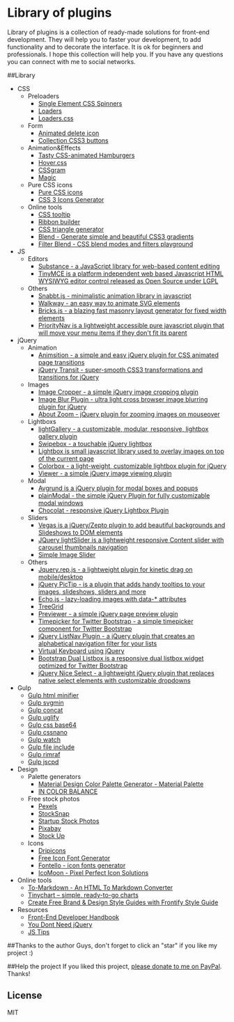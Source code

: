 # Library of plugins
Library of plugins is a collection of ready-made solutions for front-end development. They will help you to faster your development, to add functionality and to decorate the interface. It is ok for beginners and professionals. I hope this collection will help you. If you have any questions you can connect with me to social networks.

##Library

*   CSS
    *   Preloaders
        *   [Single Element CSS Spinners](http://projects.lukehaas.me/css-loaders/)
        *   [Loaders](http://codepen.io/matthewpalmer/pen/nFmtg)
        *   [Loaders.css](http://connoratherton.com/loaders)
    *   Form
        *   [Animated delete icon](http://codepen.io/yesilfasulye/pen/LmIlw)
        *   [Collection CSS3 buttons](http://codepen.io/Angelfire/pen/opdDt)
    *   Animation&Effects
        *   [Tasty CSS-animated Hamburgers](https://jonsuh.com/hamburgers/)
        *   [Hover.css](http://ianlunn.github.io/Hover/)
        *   [CSSgram](http://una.im/CSSgram/)
        *   [Magic](http://minimamente.com/example/magic_animations/)
    *   Pure CSS icons	
        *   [Pure CSS icons](http://saeedalipoor.github.io/icono/)
        *   [CSS 3 Icons Generator](http://www.uiplayground.in/css3-icons/)
    *	Online tools
        *   [CSS tooltip](http://csstooltip.com)
        *   [Ribbon builder](http://livetools.uiparade.com/ribbon-builder.html)
        *   [CSS triangle generator](http://apps.eky.hk/css-triangle-generator/)
        *   [Blend - Generate simple and beautiful CSS3 gradients](http://colinkeany.com/blend/)
        *   [Filter Blend - CSS blend modes and filters playground](http://ilyashubin.github.io/FilterBlend/)
*   JS
    *   Editors
        *   [Substance - a JavaScript library for web-based content editing](http://substance.io)
        *   [TinyMCE is a platform independent web based Javascript HTML WYSIWYG editor control released as Open Source under LGPL](https://www.tinymce.com/)
    *   Others
        *   [Snabbt.js - minimalistic animation library in javascript](http://daniel-lundin.github.io/snabbt.js)
        *   [Walkway - an easy way to animate SVG elements](https://connoratherton.com/walkway)
        *   [Bricks.js - a blazing fast masonry layout generator for fixed width elements](http://callmecavs.com/bricks.js/)
        *   [PriorityNav is a lightweight accessible pure javascript plugin that will move your menu items if they don't fit its parent](http://gijsroge.github.io/priority-nav.js/)
*   jQuery
    *   Animation
        *   [Animsition - a simple and easy jQuery plugin for CSS animated page transitions](http://git.blivesta.com/animsition/)
        *   [jQuery Transit - super-smooth CSS3 transformations and transitions for jQuery](http://ricostacruz.com/jquery.transit/)
    *   Images
        *   [Image Cropper - a simple jQuery image cropping plugin](http://fengyuanchen.github.io/cropper/)
        *   [Image Blur Plugin - ultra light cross browser image blurring plugin for jQuery](http://msurguy.github.io/background-blur/)
        *   [About Zoom - jQuery plugin for zooming images on mouseover](http://www.jacklmoore.com/zoom/)
    *   Lightboxs
        *   [lightGallery - a customizable, modular, responsive, lightbox gallery plugin](http://sachinchoolur.github.io/lightGallery/)
        *   [Swipebox - a touchable jQuery lightbox](https://brutaldesign.github.io/swipebox/)
        *   [Lightbox is small javascript library used to overlay images on top of the current page](http://lokeshdhakar.com/projects/lightbox2/)
        *   [Colorbox - a light-weight, customizable lightbox plugin for jQuery](http://www.jacklmoore.com/colorbox/)
        *   [Viewer - a simple jQuery image viewing plugin](http://fengyuanchen.github.io/viewer/)
    *   Modal
        *   [Avgrund is a jQuery plugin for modal boxes and popups](http://labs.voronianski.com/jquery.avgrund.js/)
        *   [plainModal - the simple jQuery Plugin for fully customizable modal windows](http://anseki.github.io/jquery-plainmodal/)
        *   [Chocolat - responsive jQuery Lightbox Plugin](http://chocolat.insipi.de)
    *   Sliders
        *   [Vegas is a jQuery/Zepto plugin to add beautiful backgrounds and Slideshows to DOM elements](http://vegas.jaysalvat.com/)
        *   [JQuery lightSlider is a lightweight responsive Content slider with carousel thumbnails navigation](http://sachinchoolur.github.io/lightslider/)
        *   [Simple Image Slider](http://kavyasukumar.com/apps/imgSlider/)
    *   Others
        *   [Jquery.rep.js - a lightweight plugin for kinetic drag on mobile/desktop](http://pep.briangonzalez.org/)
        *   [jQuery PicTip - is a plugin that adds handy tooltips to your images, slideshows, sliders and more](http://dfernandeza.github.io/pictip/)
        *   [Echo.js - lazy-loading images with data-* attributes](https://github.com/toddmotto/echo)
        *   [TreeGrid](http://maxazan.github.io/jquery-treegrid/)
        *   [Previewer - a simple jQuery page preview plugin](https://github.com/fengyuanchen/previewer)
        *   [Timepicker for Twitter Bootstrap - a simple timepicker component for Twitter Bootstrap](http://jdewit.github.io/bootstrap-timepicker/)
        *   [jQuery ListNav Plugin - a jQuery plugin that creates an alphabetical navigation filter for your lists](http://ericsteinborn.com/jquery-listnav/)
        *   [Virtual Keyboard using jQuery](http://mottie.github.io/Keyboard/)
        *   [Bootstrap Dual Listbox is a responsive dual listbox widget optimized for Twitter Bootstrap](http://www.virtuosoft.eu/code/bootstrap-duallistbox/)
        *   [jQuery Nice Select - a lightweight jQuery plugin that replaces native select elements with customizable dropdowns](http://hernansartorio.com/jquery-nice-select/)
*   Gulp
	*   [Gulp html minifier](https://github.com/origin1tech/gulp-html-minifier)
	*   [Gulp svgmin](https://github.com/ben-eb/gulp-svgmin)
	*   [Gulp concat](https://github.com/contra/gulp-concat)
	*   [Gulp uglify](https://github.com/terinjokes/gulp-uglify)
	*   [Gulp css base64](https://github.com/zckrs/gulp-css-base64)
	*   [Gulp cssnano](https://github.com/ben-eb/gulp-cssnano)
	*   [Gulp watch](https://github.com/floatdrop/gulp-watch)
	*   [Gulp file include](https://github.com/coderhaoxin/gulp-file-include)
	*   [Gulp rimraf](https://github.com/robrich/gulp-rimraf)
	*   [Gulp jscpd](https://github.com/yannickcr/gulp-jscpd)
*   Design
 	*   Palette generators
		*   [Material Design Color Palette Generator - Material Palette](http://www.materialpalette.com/)
		*   [IN COLOR BALANCE](http://color.romanuke.com/)
	*   Free stock photos
		*   [Pexels](https://www.pexels.com)   
		*   [StockSnap](https://stocksnap.io)
		*   [Startup Stock Photos](http://startupstockphotos.com)
		*   [Pixabay](https://pixabay.com/en/)
		*   [Stock Up](http://www.sitebuilderreport.com/stock-up)
	*   Icons
		* [Dripicons](https://github.com/amitjakhu/dripicons) 
		* [Free Icon Font Generator](http://fontastic.me)
		* [Fontello - icon fonts generator](http://fontello.com)
		* [IcoMoon - Pixel Perfect Icon Solutions](https://icomoon.io)
*   Online tools
	*   [To-Markdown - An HTML To Markdown Converter](https://domchristie.github.io/to-markdown/)
	*   [Tinychart – simple, ready-to-go charts](http://tinychart.co)
	*   [Create Free Brand & Design Style Guides with Frontify Style Guide](https://frontify.com/styleguide)
*   Resources
	*   [Front-End Developer Handbook](https://frontendmasters.gitbooks.io/front-end-handbook/content/index.html)
	*   [You Dont Need jQuery](https://github.com/oneuijs/You-Dont-Need-jQuery)
	*   [JS Tips](http://www.jstips.co)

##Thanks to the author
Guys, don't forget to click an "star" if you like my project :)

##Help the project
If you liked this project, [please donate to me on PayPal](https://www.paypal.me/melnik909). Thanks!

## License
MIT


